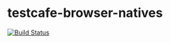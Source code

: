 # testcafe-browser-natives

[![Build Status](https://travis-ci.org/superroma/testcafe-browser-natives.svg)](https://travis-ci.org/superroma/testcafe-browser-natives)
